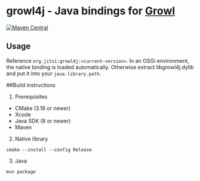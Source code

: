 # growl4j - Java bindings for [Growl](http://growl.info/)
[![Maven Central](https://maven-badges.herokuapp.com/maven-central/org.jitsi/growl4j/badge.svg)](https://search.maven.org/search?q=g:org.jitsi%20AND%20a:growl4j)

## Usage
Reference `org.jitsi:growl4j:<current-version>`. In an OSGi environment,
the native binding is loaded automatically. Otherwise extract libgrowl4j.dylib
and put it into your `java.library.path`.

##Build instructions
1. Prerequisites
- CMake (3.16 or newer)
- Xcode
- Java SDK (8 or newer)
- Maven

2. Native library
```
cmake --install --config Release
```

3. Java
```
mvn package
```

